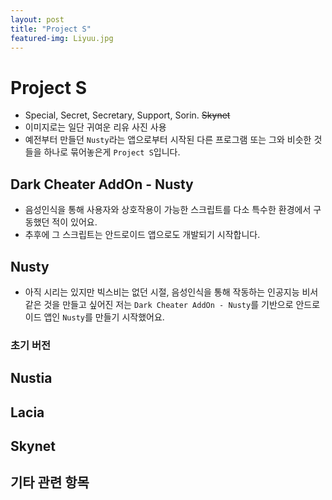 ```yaml
---
layout: post
title: "Project S"
featured-img: Liyuu.jpg
---
```


# Project S
* Special, Secret, Secretary, Support, Sorin. <s>Skynet</s>
* 이미지로는 일단 귀여운 리유 사진 사용
* 예전부터 만들던 `Nusty`라는 앱으로부터 시작된 다른 프로그램 또는 그와 비슷한 것들을 하나로 묶어놓은게 `Project S`입니다.

## Dark Cheater AddOn - Nusty
* 음성인식을 통해 사용자와 상호작용이 가능한 스크립트를 다소 특수한 환경에서 구동했던 적이 있어요.
* 추후에 그 스크립트는 안드로이드 앱으로도 개발되기 시작합니다.

## Nusty
* 아직 시리는 있지만 빅스비는 없던 시절, 음성인식을 통해 작동하는 인공지능 비서 같은 것을 만들고 싶어진 저는 `Dark Cheater AddOn - Nusty`를 기반으로 안드로이드 앱인 `Nusty`를 만들기 시작했어요.

### 초기 버전

## Nustia

## Lacia

## Skynet

## 기타 관련 항목
